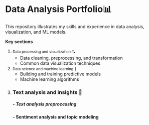 # Data Analysis Portfolio📊
This repository illustrates my skills and experience in data analysis, visualization, and ML models.

**Key sections**

1. <small> Data processing and visualization 🔍 </small>
   - Data cleaning, preprocessing, and transformation
   - Common data visualization techniques
2. <small> Data science and machine learning 🤖 </small>
   - Building and training predictive models
   - Machine learning algorithms
3. ### Text analysis and insights 💬
   ##### - Text analysis preprocessing
   #### - Sentiment analysis and topic modeling
